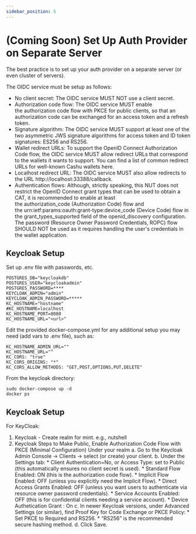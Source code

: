 ```yaml
---
sidebar_position: 5
---
```

# (Coming Soon) Set Up Auth Provider on Separate Server

The best practice is to set up your auth provider on a separate server (or even cluster of servers).


The OIDC service must be setup as follows:
* No client secret: The OIDC service MUST NOT use a client secret.
* Authorization code flow: The OIDC service MUST enable the authorization code flow with PKCE for public clients, so that an authorization code can be exchanged for an access token and a refresh token.
* Signature algorithm: The OIDC service MUST support at least one of the two asymmetric JWS signature algorithms for access token and ID token signatures: ES256 and RS256.
* Wallet redirect URLs: To support the OpenID Connect Authorization Code flow, the OIDC service MUST allow redirect URLs that correspond to the wallets it wants to support. You can find a list of common redirect URLs for well-known Cashu wallets here.
* Localhost redirect URL: The OIDC service MUST also allow redirects to the URL http://localhost:33388/callback.
* Authentication flows: Although, strictly speaking, this NUT does not restrict the OpenID Connect grant types that can be used to obtain a CAT, it is recommended to enable at least the authorization_code (Authorization Code) flow and the urn:ietf:params:oauth:grant-type:device_code (Device Code) flow in the grant_types_supported field of the openid_discovery configuration. The password (Resource Owner Password Credentials, ROPC) flow SHOULD NOT be used as it requires handling the user's credentials in the wallet application.


## Keycloak Setup

Set up .env file with passwords, etc.

```
POSTGRES_DB="keycloakdb"
POSTGRES_USER="keycloakadmin"
POSTGRES_PASSWORD=****
KEYCLOAK_ADMIN="admin"
KEYCLOAK_ADMIN_PASSWORD=*****
KC_HOSTNAME="hostname"
#KC_HOSTNAME=localhost
KC_HOSTNAME_PORT=8080
KC_HOSTNAME_URL="<url>"
```

Edit the provided docker-compose.yml for any additional setup you may need (add vars to .env file), such as:
```
KC_HOSTNAME_ADMIN_URL=""
KC_HOSTNAME_URL=""
KC_CORS: "true"
KC_CORS_ORIGINS: "*"
KC_CORS_ALLOW_METHODS: "GET,POST,OPTIONS,PUT,DELETE"
```

From the keycloak directory:
```
sudo docker-compose up -d
docker ps
```

## Keycloak Setup

For KeyCloak:
1. Keycloak - Create realm for mint. e.g., nutshell
2. Keycloak Steps to Make Public, Enable Authorization Code Flow with PKCE (Minimal Configuration)
Under your realm
a. Go to the Keycloak Admin Console → Clients → select (or create) your client.
b. Under the Settings tab:
        *  Client Authentication=No, or Access Type: set to Public (this automatically ensures no client secret is used).
        * Standard Flow Enabled: ON (this is the authorization code flow).
        * Implicit Flow Enabled: OFF (unless you explicitly need the Implicit Flow).
        * Direct Access Grants Enabled: OFF (unless you want users to authenticate via resource owner password credentials).
        * Service Accounts Enabled: OFF (this is for confidential clients needing a service account).
        * Device Authetication Grant : On
c. In newer Keycloak versions, under Advanced Settings (or similar), find Proof Key for Code Exchange or PKCE Policy:
        * Set PKCE to Required and RS256.
        * “RS256” is the recommended secure hashing method.
d. Click Save.